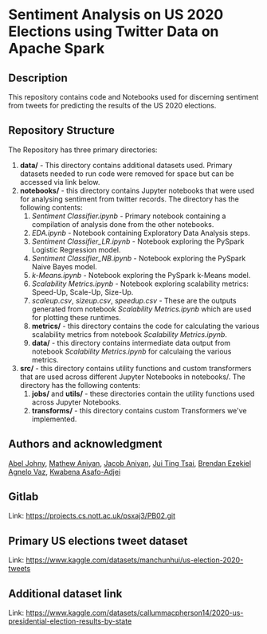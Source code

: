# Sentiment Analysis on US 2020 Elections using Twitter Data on Apache Spark

## Description

This repository contains code and Notebooks used for discerning sentiment from tweets for predicting the results of the
US 2020 elections.

## Repository Structure

The Repository has three primary directories:

1. **data/** - This directory contains additional datasets used. Primary datasets needed to run code were removed for space but can be accessed via link below.
2. **notebooks/** - this directory contains Jupyter notebooks that were used for analysing sentiment from twitter
   records. The directory has the following contents:
   1. _Sentiment Classifier.ipynb_ - Primary notebook containing a compilation of analysis done from the other
      notebooks.
   2. _EDA.ipynb_ - Notebook containing Exploratory Data Analysis steps.
   3. _Sentiment Classifier_LR.ipynb_ - Notebook exploring the PySpark Logistic Regression model.
   4. _Sentiment Classifier_NB.ipynb_ - Notebook exploring the PySpark Naive Bayes model.
   5. _k-Means.ipynb_ - Notebook exploring the PySpark k-Means model.
   6. _Scalability Metrics.ipynb_ - Notebook exploring scalability metrics: Speed-Up, Scale-Up, Size-Up.
   7. _scaleup.csv_, _sizeup.csv_, _speedup.csv_ - These are the outputs generated from notebook _Scalability
      Metrics.ipynb_ which are used for plotting these runtimes.
   8. **metrics/** - this directory contains the code for calculating the various scalability metrics from notebook
      _Scalability Metrics.ipynb_.
   9. **data/** - this directory contains intermediate data output from notebook  _Scalability Metrics.ipynb_ for
      calculaing the various metrics.
3. **src/** - this directory contains utility functions and custom transformers that are used across different Jupyter
   Notebooks in notebooks/. The directory has the following contents:
   1. **jobs/** and **utils/** - these directories contain the utility functions used across Jupyter Notebooks.
   2. **transforms/** - this directory contains custom Transformers we've implemented.

## Authors and acknowledgment

[Abel Johny](mailto:psxaj3@nottingham.ac.uk),
[Mathew Aniyan](mailto:psxma18@nottingham.ac.uk),
[Jacob Aniyan](mailto:psxja14@nottingham.ac.uk),
[Jui Ting Tsai](mailto:psxjt6@nottingham.ac.uk),
[Brendan Ezekiel Agnelo Vaz](mailto:psxbv1@nottingham.ac.uk),
[Kwabena Asafo-Adjei](mailto:psxka11@nottingham.ac.uk)

## Gitlab

Link: https://projects.cs.nott.ac.uk/psxaj3/PB02.git

## Primary US elections tweet dataset

Link: https://www.kaggle.com/datasets/manchunhui/us-election-2020-tweets

## Additional dataset link

Link: https://www.kaggle.com/datasets/callummacpherson14/2020-us-presidential-election-results-by-state

